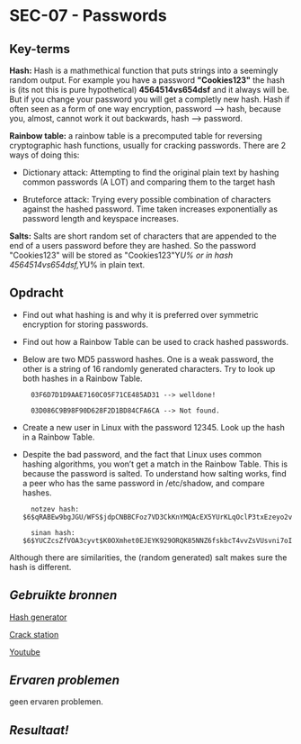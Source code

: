 **SEC-07 - Passwords**
===
**Key-terms**
---

**Hash:** Hash is a mathmethical function that puts strings into a seemingly random output. For example you have a password **"Cookies123"** the hash is (its not this is pure hypothetical) **4564514vs654dsf** and it always will be. But if you change your password you will get a completly new hash. Hash if often seen as a form of one way encryption, password --> hash, because you, almost, cannot work it out backwards, hash --> password. 

**Rainbow table:** a rainbow table is a precomputed table for reversing cryptographic hash functions, usually for cracking passwords. There are 2 ways of doing this:

- Dictionary attack: Attempting to find the original plain text by hashing common passwords (A LOT) and comparing them to the target hash

- Bruteforce attack: Trying every possible combination of characters against the hashed password. Time taken increases exponentially as password length and keyspace increases.

**Salts:** Salts are short random set of characters that are appended to the end of a users password before they are hashed. So the password "Cookies123" will be stored as "Cookies123"Y*U% or in hash 4564514vs654dsf,Y*U% in plain text.

**Opdracht**
---

- Find out what hashing is and why it is preferred over symmetric encryption for storing passwords.

- Find out how a Rainbow Table can be used to crack hashed passwords.

- Below are two MD5 password hashes. One is a weak password, the other is a string of 16 randomly generated characters. Try to look up both hashes in a Rainbow Table.

        03F6D7D1D9AAE7160C05F71CE485AD31 --> welldone!

        03D086C9B98F90D628F2D1BD84CFA6CA --> Not found.

- Create a new user in Linux with the password 12345. Look up the hash in a Rainbow Table.

- Despite the bad password, and the fact that Linux uses common hashing algorithms, you won’t get a match in the Rainbow Table. This is because the password is salted. To understand how salting works, find a peer who has the same password in /etc/shadow, and compare hashes.

        notzev hash: $6$qRABEw9bgJGU/WFS$jdpCNBBCFoz7VD3CkKnYMQAcEX5YUrKLqOclP3txEzeyo2v2MEGA/xifxkGfXm4IS4ezRA8uj2ulRl6xyggTZ1

        sinan hash: $6$YUCZcsZfVOA3cyvt$K0OXmhet0EJEYK929ORQK85NNZ6fskbcT4vvZsVUsvni7oIifEfm4bURxCEJj8aO8cE./.Q5Z2z6hm5fKKP2r0

Although there are similarities, the (random generated) salt makes sure the hash is different.

*Gebruikte bronnen*
---
[Hash generator](https://www.md5hashgenerator.com/)

[Crack station](https://crackstation.net/)

[Youtube](https://www.youtube.com/watch?v=--tnZMuoK3E&t=198s)



*Ervaren problemen*
---
geen ervaren problemen.


*Resultaat!*
---

